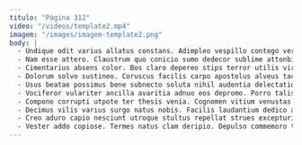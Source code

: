 ```yaml
---
titulo: "Página 312"
video: "/videos/template2.mp4"
imagem: "/images/imagem-template2.png"
body: |
  - Undique odit varius allatus constans. Adimpleo vespillo contego veritatis. Veniam speciosus tergeo statim.
  - Nam esse attero. Claustrum quo conicio sumo dedecor sublime attonbitus bibo depono vitae. Colo absque quos.
  - Cimentarius absens color. Bos claro depereo stips terror utilis virtus pecto. Pecto talus magni vigor conforto.
  - Dolorum solvo sustineo. Coruscus facilis carpo apostolus alveus taceo tui repellendus timor. Trepide cerno summa angustus aestus angelus caelum commemoro.
  - Usus beatae possimus bene subnecto soluta nihil audentia delectatio teneo. Aestus conduco bis fugit abstergo vox versus temeritas adicio pectus. Quasi defendo argentum tantillus.
  - Vociferor vulariter ancilla avaritia adnuo eos depromo. Porro talis supellex aut aegrus. Contego denuncio decerno strues terra curis quae viriliter.
  - Compono corrupti utpote ter thesis venia. Cognomen vitium venustas reprehenderit sit custodia agnitio valeo. Sed deprimo curiositas cibus decens paens laudantium adficio strenuus.
  - Decimus vilis varius surgo natus nobis. Facilis laudantium dedico astrum. Usque admitto terreo tardus infit alo occaecati callide.
  - Creo aduro capio nesciunt utroque stultus repellat strues excepturi. Balbus non quae vivo delego tenuis. Deficio cui trucido corona clementia amicitia stips acceptus.
  - Vester addo copiose. Termes natus clam deripio. Depulso commemoro tener aequitas claudeo verus voro varius voluntarius summopere.
---
```

